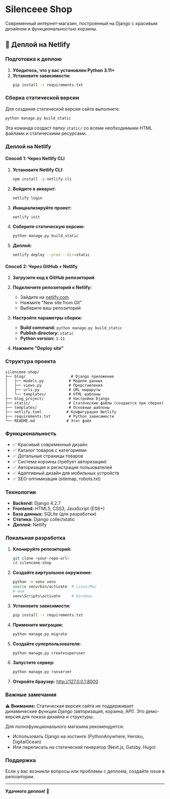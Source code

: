 # Silenceee Shop

Современный интернет-магазин, построенный на Django с красивым дизайном и функциональностью корзины.

## 🚀 Деплой на Netlify

### Подготовка к деплою

1. **Убедитесь, что у вас установлен Python 3.11+**
2. **Установите зависимости:**
   ```bash
   pip install -r requirements.txt
   ```

### Сборка статической версии

Для создания статической версии сайта выполните:

```bash
python manage.py build_static
```

Эта команда создаст папку `static/` со всеми необходимыми HTML файлами и статическими ресурсами.

### Деплой на Netlify

#### Способ 1: Через Netlify CLI

1. **Установите Netlify CLI:**
   ```bash
   npm install -g netlify-cli
   ```

2. **Войдите в аккаунт:**
   ```bash
   netlify login
   ```

3. **Инициализируйте проект:**
   ```bash
   netlify init
   ```

4. **Соберите статическую версию:**
   ```bash
   python manage.py build_static
   ```

5. **Деплой:**
   ```bash
   netlify deploy --prod --dir=static
   ```

#### Способ 2: Через GitHub + Netlify

1. **Загрузите код в GitHub репозиторий**

2. **Подключите репозиторий к Netlify:**
   - Зайдите на [netlify.com](https://netlify.com)
   - Нажмите "New site from Git"
   - Выберите ваш репозиторий

3. **Настройте параметры сборки:**
   - **Build command:** `python manage.py build_static`
   - **Publish directory:** `static`
   - **Python version:** `3.11`

4. **Нажмите "Deploy site"**

### Структура проекта

```
silenceee-shop/
├── blog/                    # Django приложение
│   ├── models.py           # Модели данных
│   ├── views.py            # Представления
│   ├── urls.py             # URL маршруты
│   └── templates/          # HTML шаблоны
├── blog_project/           # Настройки Django
├── static/                 # Статические файлы (создается при сборке)
├── templates/              # Основные шаблоны
├── netlify.toml           # Конфигурация Netlify
├── requirements.txt        # Python зависимости
└── README.md              # Этот файл
```

### Функциональность

- ✅ Красивый современный дизайн
- ✅ Каталог товаров с категориями
- ✅ Детальные страницы товаров
- ✅ Система корзины (требует авторизации)
- ✅ Авторизация и регистрация пользователей
- ✅ Адаптивный дизайн для мобильных устройств
- ✅ SEO-оптимизация (sitemap, robots.txt)

### Технологии

- **Backend:** Django 4.2.7
- **Frontend:** HTML5, CSS3, JavaScript (ES6+)
- **База данных:** SQLite (для разработки)
- **Статика:** Django collectstatic
- **Деплой:** Netlify

### Локальная разработка

1. **Клонируйте репозиторий:**
   ```bash
   git clone <your-repo-url>
   cd silenceee-shop
   ```

2. **Создайте виртуальное окружение:**
   ```bash
   python -m venv venv
   source venv/bin/activate  # Linux/Mac
   # или
   venv\Scripts\activate     # Windows
   ```

3. **Установите зависимости:**
   ```bash
   pip install -r requirements.txt
   ```

4. **Примените миграции:**
   ```bash
   python manage.py migrate
   ```

5. **Создайте суперпользователя:**
   ```bash
   python manage.py createsuperuser
   ```

6. **Запустите сервер:**
   ```bash
   python manage.py runserver
   ```

7. **Откройте браузер:** http://127.0.0.1:8000

### Важные замечания

⚠️ **Внимание:** Статическая версия сайта не поддерживает динамические функции Django (авторизация, корзина, API). Это демо-версия для показа дизайна и структуры.

Для полнофункционального магазина рекомендуется:
- Использовать Django на хостинге (PythonAnywhere, Heroku, DigitalOcean)
- Или переписать на статический генератор (Next.js, Gatsby, Hugo)

### Поддержка

Если у вас возникли вопросы или проблемы с деплоем, создайте issue в репозитории.

---

**Удачного деплоя! 🚀**
